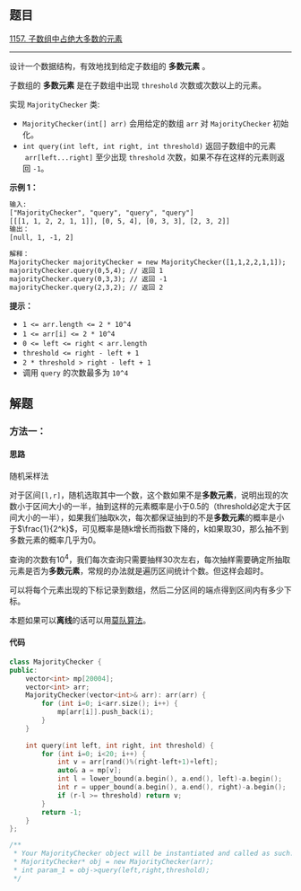 ## 题目

[1157. 子数组中占绝大多数的元素](https://leetcode.cn/problems/online-majority-element-in-subarray/)

---

设计一个数据结构，有效地找到给定子数组的 **多数元素** 。

子数组的 **多数元素** 是在子数组中出现 `threshold` 次数或次数以上的元素。

实现 `MajorityChecker` 类:

-   `MajorityChecker(int[] arr)` 会用给定的数组 `arr` 对 `MajorityChecker` 初始化。
-   `int query(int left, int right, int threshold)` 返回子数组中的元素  `arr[left...right]` 至少出现 `threshold` 次数，如果不存在这样的元素则返回 `-1`。

  

**示例 1：**

```txt
输入:
["MajorityChecker", "query", "query", "query"]
[[[1, 1, 2, 2, 1, 1]], [0, 5, 4], [0, 3, 3], [2, 3, 2]]
输出：
[null, 1, -1, 2]

解释：
MajorityChecker majorityChecker = new MajorityChecker([1,1,2,2,1,1]);
majorityChecker.query(0,5,4); // 返回 1
majorityChecker.query(0,3,3); // 返回 -1
majorityChecker.query(2,3,2); // 返回 2
```
  

**提示：**

-   `1 <= arr.length <= 2 * 10^4`
-   `1 <= arr[i] <= 2 * 10^4`
-   `0 <= left <= right < arr.length`
-   `threshold <= right - left + 1`
-   `2 * threshold > right - left + 1`
-   调用 `query` 的次数最多为 `10^4`

  

## 解题

### 方法一：

#### 思路

随机采样法

对于区间`[l,r]`，随机选取其中一个数，这个数如果不是**多数元素**，说明出现的次数小于区间大小的一半，抽到这样的元素概率是小于0.5的（threshold必定大于区间大小的一半），如果我们抽取k次，每次都保证抽到的不是**多数元素**的概率是小于$\frac{1}{2^k}$，可见概率是随k增长而指数下降的，k如果取30，那么抽不到多数元素的概率几乎为0。

查询的次数有$10^4$，我们每次查询只需要抽样30次左右，每次抽样需要确定所抽取元素是否为**多数元素**，常规的办法就是遍历区间统计个数。但这样会超时。

可以将每个元素出现的下标记录到数组，然后二分区间的端点得到区间内有多少下标。

本题如果可以**离线**的话可以用[莫队算法](https://oi-wiki.org/misc/mo-algo/)。

#### 代码

```cpp
class MajorityChecker {
public:
    vector<int> mp[20004];
    vector<int> arr;
    MajorityChecker(vector<int>& arr): arr(arr) {
        for (int i=0; i<arr.size(); i++) {
            mp[arr[i]].push_back(i);
        }
    }
    
    int query(int left, int right, int threshold) {
        for (int i=0; i<20; i++) {
            int v = arr[rand()%(right-left+1)+left];
            auto& a = mp[v];
            int l = lower_bound(a.begin(), a.end(), left)-a.begin();
            int r = upper_bound(a.begin(), a.end(), right)-a.begin();
            if (r-l >= threshold) return v;
        }
        return -1;
    }
};

/**
 * Your MajorityChecker object will be instantiated and called as such:
 * MajorityChecker* obj = new MajorityChecker(arr);
 * int param_1 = obj->query(left,right,threshold);
 */
```

